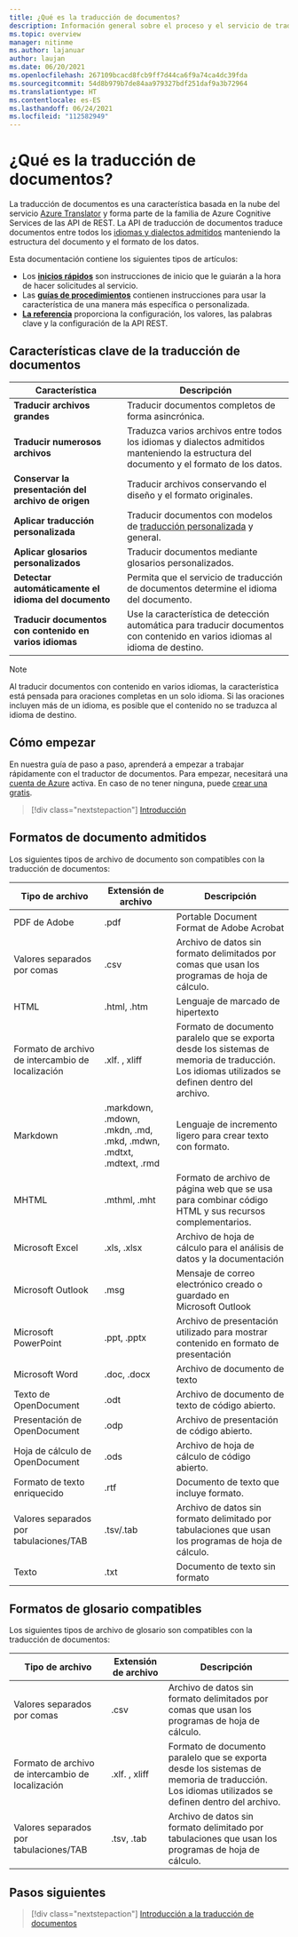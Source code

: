 ```yaml
---
title: ¿Qué es la traducción de documentos?
description: Información general sobre el proceso y el servicio de traducción de documentos por lotes basados en la nube.
ms.topic: overview
manager: nitinme
ms.author: lajanuar
author: laujan
ms.date: 06/20/2021
ms.openlocfilehash: 267109bcacd8fcb9ff7d44ca6f9a74ca4dc39fda
ms.sourcegitcommit: 54d8b979b7de84aa979327bdf251daf9a3b72964
ms.translationtype: HT
ms.contentlocale: es-ES
ms.lasthandoff: 06/24/2021
ms.locfileid: "112582949"
---
```

# <a name="what-is-document-translation"></a>¿Qué es la traducción de documentos?

La traducción de documentos es una característica basada en la nube del servicio [Azure Translator](../translator-info-overview.md) y forma parte de la familia de Azure Cognitive Services de las API de REST. La API de traducción de documentos traduce documentos entre todos los [idiomas y dialectos admitidos](../../language-support.md) manteniendo la estructura del documento y el formato de los datos. 

Esta documentación contiene los siguientes tipos de artículos:  

* Los [**inicios rápidos**](get-started-with-document-translation.md) son instrucciones de inicio que le guiarán a la hora de hacer solicitudes al servicio.
* Las [**guías de procedimientos**](create-sas-tokens.md) contienen instrucciones para usar la característica de una manera más específica o personalizada. 
* [**La referencia**](reference/rest-api-guide.md) proporciona la configuración, los valores, las palabras clave y la configuración de la API REST.

## <a name="document-translation-key-features"></a>Características clave de la traducción de documentos

| Característica | Descripción |
| ---------| -------------|
| **Traducir archivos grandes**| Traducir documentos completos de forma asincrónica.|
|**Traducir numerosos archivos**|Traduzca varios archivos entre todos los idiomas y dialectos admitidos manteniendo la estructura del documento y el formato de los datos.|
|**Conservar la presentación del archivo de origen**| Traducir archivos conservando el diseño y el formato originales.|
|**Aplicar traducción personalizada**| Traducir documentos con modelos de [traducción personalizada](../customization.md#custom-translator) y general.|
|**Aplicar glosarios personalizados**|Traducir documentos mediante glosarios personalizados.|
|**Detectar automáticamente el idioma del documento**|Permita que el servicio de traducción de documentos determine el idioma del documento.|
|**Traducir documentos con contenido en varios idiomas**|Use la característica de detección automática para traducir documentos con contenido en varios idiomas al idioma de destino.|

> [!NOTE]
> Al traducir documentos con contenido en varios idiomas, la característica está pensada para oraciones completas en un solo idioma. Si las oraciones incluyen más de un idioma, es posible que el contenido no se traduzca al idioma de destino.
> 
## <a name="how-to-get-started"></a>Cómo empezar

En nuestra guía de paso a paso, aprenderá a empezar a trabajar rápidamente con el traductor de documentos. Para empezar, necesitará una [cuenta de Azure](https://azure.microsoft.com/free/cognitive-services/) activa.  En caso de no tener ninguna, puede [crear una gratis](https://azure.microsoft.com/free).

> [!div class="nextstepaction"]
> [Introducción](get-started-with-document-translation.md)

## <a name="supported-document-formats"></a>Formatos de documento admitidos

Los siguientes tipos de archivo de documento son compatibles con la traducción de documentos:

| Tipo de archivo| Extensión de archivo|Descripción|
|---|---|--|
|PDF de Adobe|.pdf|Portable Document Format de Adobe Acrobat|
|Valores separados por comas |.csv| Archivo de datos sin formato delimitados por comas que usan los programas de hoja de cálculo.|
|HTML|.html, .htm|Lenguaje de marcado de hipertexto|
|Formato de archivo de intercambio de localización|.xlf. , xliff| Formato de documento paralelo que se exporta desde los sistemas de memoria de traducción. Los idiomas utilizados se definen dentro del archivo.|
|Markdown| .markdown, .mdown, .mkdn, .md, .mkd, .mdwn, .mdtxt, .mdtext, .rmd| Lenguaje de incremento ligero para crear texto con formato.|
|MHTML|.mthml, .mht| Formato de archivo de página web que se usa para combinar código HTML y sus recursos complementarios.|
|Microsoft Excel|.xls, .xlsx|Archivo de hoja de cálculo para el análisis de datos y la documentación|
|Microsoft Outlook|.msg|Mensaje de correo electrónico creado o guardado en Microsoft Outlook|
|Microsoft PowerPoint|.ppt, .pptx| Archivo de presentación utilizado para mostrar contenido en formato de presentación|
|Microsoft Word|.doc, .docx| Archivo de documento de texto|
|Texto de OpenDocument|.odt|Archivo de documento de texto de código abierto.|
|Presentación de OpenDocument|.odp|Archivo de presentación de código abierto.|
|Hoja de cálculo de OpenDocument|.ods|Archivo de hoja de cálculo de código abierto.|
|Formato de texto enriquecido|.rtf|Documento de texto que incluye formato.|
|Valores separados por tabulaciones/TAB|.tsv/.tab| Archivo de datos sin formato delimitado por tabulaciones que usan los programas de hoja de cálculo.|
|Texto|.txt| Documento de texto sin formato|

## <a name="supported-glossary-formats"></a>Formatos de glosario compatibles

Los siguientes tipos de archivo de glosario son compatibles con la traducción de documentos:

| Tipo de archivo| Extensión de archivo|Descripción|
|---|---|--|
|Valores separados por comas| .csv |Archivo de datos sin formato delimitados por comas que usan los programas de hoja de cálculo.|
|Formato de archivo de intercambio de localización|.xlf. , xliff| Formato de documento paralelo que se exporta desde los sistemas de memoria de traducción. Los idiomas utilizados se definen dentro del archivo.|
|Valores separados por tabulaciones/TAB|.tsv, .tab| Archivo de datos sin formato delimitado por tabulaciones que usan los programas de hoja de cálculo.|

## <a name="next-steps"></a>Pasos siguientes

> [!div class="nextstepaction"]
> [Introducción a la traducción de documentos](get-started-with-document-translation.md)
